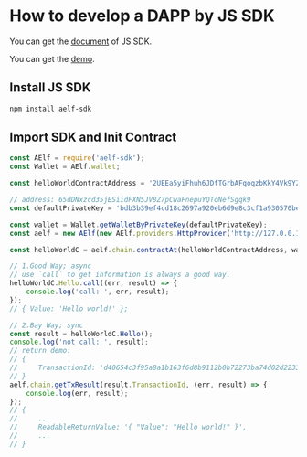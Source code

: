 # How to develop a DAPP by JS SDK

You can get the [document](https://github.com/AElfProject/aelf-sdk.js) of JS SDK.

You can get the [demo](https://github.com/AElfProject/aelf-boilerplate/).

## Install JS SDK

```bash
npm install aelf-sdk
```

## Import SDK and Init Contract

```js
const AElf = require('aelf-sdk');
const Wallet = AElf.wallet;

const helloWorldContractAddress = '2UEEa5yiFhuh6JDfTGrbAFqoqzbKkY4Vk9YZDXAdw16wkMw';

// address: 65dDNxzcd35jESiidFXN5JV8Z7pCwaFnepuYQToNefSgqk9
const defaultPrivateKey = 'bdb3b39ef4cd18c2697a920eb6d9e8c3cf1a930570beb37d04fb52400092c42b';

const wallet = Wallet.getWalletByPrivateKey(defaultPrivateKey);
const aelf = new AElf(new AElf.providers.HttpProvider('http://127.0.0.1:1235/chain'));

const helloWorldC = aelf.chain.contractAt(helloWorldContractAddress, wallet);

// 1.Good Way; async
// use `call` to get information is always a good way.
helloWorldC.Hello.call((err, result) => {
    console.log('call: ', err, result);
});
// { Value: 'Hello world!' };

// 2.Bay Way; sync
const result = helloWorldC.Hello();
console.log('not call: ', result);
// return demo:
// {
//     TransactionId: 'd40654c3f95a8a1b163f6d8b9112b0b72273ba74d02d2233b0c869db3847e35a'
// }
aelf.chain.getTxResult(result.TransactionId, (err, result) => {
    console.log(err, result);
});
// {
//     ...
//     ReadableReturnValue: '{ "Value": "Hello world!" }',
//     ...
// }

```

